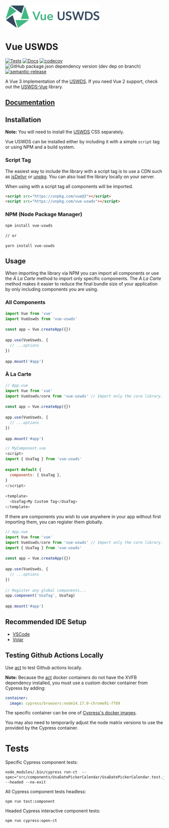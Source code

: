 <!-- markdownlint-disable-next-line -->
<img width="300" src="media/logo.svg" alt="Vue-USWDS logo">

# Vue USWDS

[![Tests](https://github.com/patrickcate/vue-uswds/actions/workflows/tests.yml/badge.svg)](https://github.com/patrickcate/vue-uswds/actions/workflows/tests.yml) [![Docs](https://github.com/patrickcate/vue-uswds/actions/workflows/docs.yml/badge.svg)](https://github.com/patrickcate/vue-uswds/actions/workflows/docs.yml) [![codecov](https://codecov.io/gh/patrickcate/vue-uswds/branch/develop/graph/badge.svg?token=3R49R79IKK)](https://codecov.io/gh/patrickcate/vue-uswds) ![GitHub package.json dependency version (dev dep on branch)](https://img.shields.io/github/package-json/dependency-version/patrickcate/vue-uswds/dev/@uswds/uswds) [![semantic-release](https://img.shields.io/badge/semantic--release-e10079?logo=semantic-release&labelColor=494949&color=d90f7c)](https://github.com/semantic-release/semantic-release)

A Vue 3 implementation of the [USWDS](https://designsystem.digital.gov). If you need Vue 2 support, check out the [USWDS-Vue](https://github.com/thepipster/uswds-vue) library.

## [Documentation](https://patrickcate.github.io/vue-uswds/)

## Installation

**Note:** You will need to install the [USWDS](https://designsystem.digital.gov) CSS separately.

Vue USWDS can be installed either by including it with a simple `script` tag or using NPM and a build system.

### Script Tag

The easiest way to include the library with a script tag is to use a CDN such as [jsDelivr](https://www.jsdelivr.com) or [unpkg](https://unpkg.com). You can also load the library locally on your server.

When using with a script tag all components will be imported.

```html
<script src="https://unpkg.com/vue@3"></script>
<script src="https://unpkg.com/vue-uswds"></script>
```

### NPM (Node Package Manager)

```shell
npm install vue-uswds

// or

yarn install vue-uswds
```

## Usage

When importing the library via NPM you can import all components or use the _À La Carte_ method to import only specific components. The _À La Carte_ method makes it easier to reduce the final bundle size of your application by only including components you are using.

### All Components

```javascript
import Vue from 'vue'
import VueUswds from 'vue-uswds'

const app = Vue.createApp({})

app.use(VueUswds, {
  // ...options
})

app.mount('#app')
```

### À La Carte

```javascript
// App.vue
import Vue from 'vue'
import VueUswds/core from 'vue-uswds' // Import only the core library.

const app = Vue.createApp({})

app.use(VueUswds, {
  // ...options
})

app.mount('#app')
```

```js
// MyComponent.vue
<script>
import { UsaTag } from 'vue-uswds'

export default {
  components: { UsaTag },
}
</script>

<template>
  <UsaTag>My Custom Tag</UsaTag>
</template>
```

If there are components you wish to use anywhere in your app without first importing them, you can register them globally.

```javascript
// App.vue
import Vue from 'vue'
import VueUswds/core from 'vue-uswds' // Import only the core library.
import { UsaTag } from 'vue-uswds'

const app = Vue.createApp({})

app.use(VueUswds, {
  // ...options
})

// Register any global components...
app.component('UsaTag', UsaTag)

app.mount('#app')
```

## Recommended IDE Setup

- [VSCode](https://code.visualstudio.com)
- [Volar](https://marketplace.visualstudio.com/items?itemName=vue.volar)

## Testing Github Actions Locally

Use [act](https://github.com/nektos/act) to test Github actions locally.

**Note:** Because the [act](https://github.com/nektos/act) docker containers do not have the XVFB dependency installed, you must use a custom docker container from Cypress by adding:

```yaml
container:
  image: cypress/browsers:node14.17.0-chrome91-ff89
```

The specific container can be one of [Cypress's docker images](https://github.com/cypress-io/cypress-docker-images).

You may also need to temporarily adjust the node matrix versions to use the provided by the Cypress container.

# Tests

Specific Cypress component tests:

```shell
node_modules/.bin/cypress run-ct  --spec="src/components/UsaDatePickerCalendar/UsaDatePickerCalendar.test.js" --headed --no-exit
```

All Cypress component tests headless:

```shell
npm run test:component
```

Headed Cypress interactive component tests:

```shell
npm run cypress:open-ct
```
